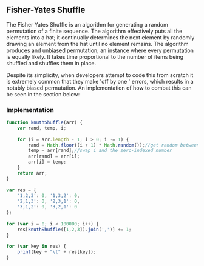 ## Fisher-Yates Shuffle 
The Fisher Yates Shuffle is an algorithm for generating a random permutation of a finite sequence. The algorithm effectively puts all the elements into a hat; it continually determines the next element by randomly drawing an element from the hat until no element remains. The algorithm produces and unbiased permutation; an instance where every permutation is equally likely. It takes time proportional to the number of items being shuffled and shuffles them in place. 

Despite its simplicity, when developers attempt to code this from scratch it is extremely common that they make 'off by one ' errors, which results in a notably biased permutation. An implementation of how to combat this can be seen in the section below: 

### Implementation 
```javascript 
function knuthShuffle(arr) {
    var rand, temp, i;
 
    for (i = arr.length - 1; i > 0; i -= 1) {
        rand = Math.floor((i + 1) * Math.random());//get random between zero and i (inclusive)
        temp = arr[rand];//swap i and the zero-indexed number
        arr[rand] = arr[i];
        arr[i] = temp;
    }
    return arr;
}
 
var res = {
    '1,2,3': 0, '1,3,2': 0,
    '2,1,3': 0, '2,3,1': 0,
    '3,1,2': 0, '3,2,1': 0
};
 
for (var i = 0; i < 100000; i++) {
    res[knuthShuffle([1,2,3]).join(',')] += 1;
}
 
for (var key in res) {
    print(key + "\t" + res[key]);
}
```